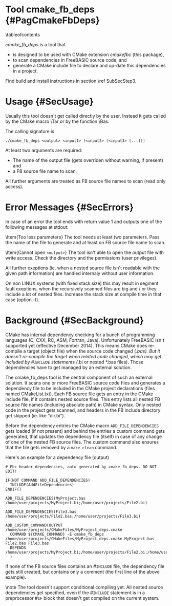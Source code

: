 Tool cmake_fb_deps  {#PagCmakeFbDeps}
==================
\tableofcontents

*cmake_fb_deps* is a tool that

- is designed to be used with CMake extension *cmakefbc* (this package),
- to scan dependencies in FreeBASIC source code, and
- generate a CMake include file to declare and up-date this dependencies in a project.

Find build and install instructions in section \ref SubSecStep3.


Usage  {#SecUsage}
=====

Usually this tool doesn't get called directly by the user. Instead it
gets called by the CMake macro \Tar or by the function \Bas.

The calling signature is

~~~{.sh}
./cmake_fb_deps <output> <input1> [<input2> [<input3> [...]]]
~~~

At least two arguments are required:

- The name of the output file (gets overriden without warning, if present) and
- a FB source file name to scan.

All further arguments are treated as FB source file names to scan (read
only access).


Error Messages  {#SecErrors}
==============

In case of an error the tool ends with return value 1 and outputs one
of the following messages at stdout:

\Item{Too less parameters} The tool needs at least two parameters. Pass
   the name of the file to generate and at least on FB source file name
   to scan.

\Item{Cannot open `<output>`} The tool isn't able to open the output file
   with write access. Check the directory and the permissions (user
   privileges).

All further exeptions (ie. when a nested source file isn't readable
with the given path information) are handled internaly without user
information.

On non LINUX systems (with fixed stack size) this may result in segment
fault exeptions, when the recursively scanned files are big and / or
they include a lot of nested files. Increase the stack size at compile
time in that case (option -t).


Background  {#SecBackground}
==========

CMake has internal dependency checking for a bunch of programming
languages (C, CXX, RC, ASM, Fortran, Java). Unfortunately FreeBASIC
isn't supported yet (effective December 2014). This means CMake does
re-compile a target (object file) when the source code changed (*.bas).
But it doesn't re-compile the target when related code changed, which
may get included by #`INCLUDE` statements (*.bi or nested *.bas files).
Those dependencies have to get managed by an external solution.

The cmake_fb_deps tool is the central component of such an external
solution. It scans one or more FreeBASIC source code files and
generates a dependency file to be included in the CMake project
declarations (files named CMakeList.txt). Each FB source file gets an
entry in the CMake include file, if it contains nested source files.
This entry lists all nested FB source file names (including absolute
path) in CMake syntax. Only nested code in the project gets scanned,
and headers in the FB include directory get skipped (ie. like
"dir.bi").

Before the dependency entries the CMake macro `ADD_FILE_DEPENDENCIES`
gets loaded (if not present) and behind the entries a custom command
gets generated, that updates the dependency file (itself) in case of
any change of one of the nested FB source files. The custom command
also ensures that the file gets removed by a `make clean` command.

Here's an example for a dependency file (output)

~~~{.sh}
# Fbc header dependencies, auto generated by cmake_fb_deps. DO NOT EDIT!

IF(NOT COMMAND ADD_FILE_DEPENDENCIES)
  INCLUDE(AddFileDependencies)
ENDIF()

ADD_FILE_DEPENDENCIES(MyProject.bas /home/user/projects/MyProject.bi;/home/user/projects/File2.bi)

ADD_FILE_DEPENDENCIES(File3.bas /home/user/projects/File2.bas;/home/user/projects/File3.bi)

ADD_CUSTOM_COMMAND(OUTPUT /home/user/projects/CMakeFiles/MyProject_deps.cmake
  COMMAND ${CMAKE_COMMAND} -E cmake_fb_deps /home/user/projects/CMakeFiles/MyProject_deps.cmake MyProject.bas File2.bas File3.bas
  DEPENDS /home/user/projects/MyProject.bi;/home/user/projects/File2.bi;/home/user/projects/File3.bi
  )
~~~

If none of the FB source files contains an #`INCLUDE` file, the
dependency file gets still created, but contains only a comment (the
first line of the above example).

\note The tool doesn't support conditional compiling yet. All nested
      source dependencies get specified, even if the #`INCLUDE`
      statement is in a preprocessor #`IF` block that doesn't get
      compiled on the current system.
